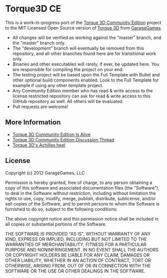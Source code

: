 Torque3D CE
===========

This is a work-in-progress port of the [Torque 3D Community Edition](https://lab.collateral-studios.eu/trac/wiki) project to the MIT Licensed Open Source version of [Torque 3D](http://www.garagegames.com/products/torque-3d) from [GarageGames](http://www.garagegames.com).

* All changes will be verified as working against the "master" branch, and the "master" branch only.  
* The "development" branch will eventually be removed from this repository, and all other branches found here are for transitional work only.
* Binaries and other executables will rarely, if ever, be updated here.  You are responsible for compiling the project on your end.
* The testing project will be based upon the Full Template with Bullet and other optional build components enabled.  Look to the Full Template for example if using any other template project.
* Any Community Edition member who has read & write access to the license restricted repository can ask for read & write access to this GitHub repository as well.  All others will be evaluated.
* Pull requests are welcome!

More Information
---------------- 

* [Torque 3D Community Edition Is Alive](http://www.garagegames.com/community/blogs/view/21727)
* [Torque 3D Community Edition Discussion Thread](http://www.garagegames.com/community/forums/viewthread/130724)
* [Torque 3D's Achilles heel](http://www.garagegames.com/community/forums/viewthread/130118)

License
-------

Copyright (c) 2012 GarageGames, LLC

Permission is hereby granted, free of charge, to any person obtaining a copy
of this software and associated documentation files (the "Software"), to
deal in the Software without restriction, including without limitation the
rights to use, copy, modify, merge, publish, distribute, sublicense, and/or
sell copies of the Software, and to permit persons to whom the Software is
furnished to do so, subject to the following conditions:

The above copyright notice and this permission notice shall be included in
all copies or substantial portions of the Software.

THE SOFTWARE IS PROVIDED "AS IS", WITHOUT WARRANTY OF ANY KIND, EXPRESS OR
IMPLIED, INCLUDING BUT NOT LIMITED TO THE WARRANTIES OF MERCHANTABILITY,
FITNESS FOR A PARTICULAR PURPOSE AND NONINFRINGEMENT. IN NO EVENT SHALL THE
AUTHORS OR COPYRIGHT HOLDERS BE LIABLE FOR ANY CLAIM, DAMAGES OR OTHER
LIABILITY, WHETHER IN AN ACTION OF CONTRACT, TORT OR OTHERWISE, ARISING
FROM, OUT OF OR IN CONNECTION WITH THE SOFTWARE OR THE USE OR OTHER DEALINGS
IN THE SOFTWARE.
